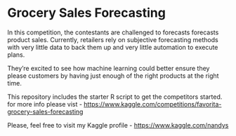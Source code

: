 # Grocery Sales Forecasting

In this competition, the contestants are challenged to forecasts forecasts product sales. Currently, retailers rely on subjective forecasting methods with very little data to back them up and very little automation to execute plans. 

They’re excited to see how machine learning could better ensure they please customers by having just enough of the right products at the right time.

This repository includes the starter R script to get the competitors started. for more info please vist - https://www.kaggle.com/competitions/favorita-grocery-sales-forecasting

Please, feel free to visit my Kaggle profile - https://www.kaggle.com/nandys
